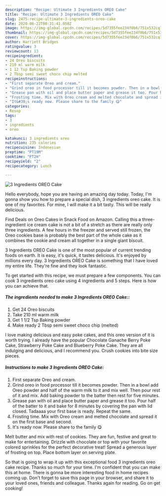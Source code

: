 ```yaml
---
description: "Recipe: Ultimate 3 Ingredients OREO Cake"
title: "Recipe: Ultimate 3 Ingredients OREO Cake"
slug: 2475-recipe-ultimate-3-ingredients-oreo-cake
date: 2020-06-22T00:31:41.050Z
image: https://img-global.cpcdn.com/recipes/5d7355fee234f0b6/751x532cq70/3-ingredients-oreo-cake-recipe-main-photo.jpg
thumbnail: https://img-global.cpcdn.com/recipes/5d7355fee234f0b6/751x532cq70/3-ingredients-oreo-cake-recipe-main-photo.jpg
cover: https://img-global.cpcdn.com/recipes/5d7355fee234f0b6/751x532cq70/3-ingredients-oreo-cake-recipe-main-photo.jpg
author: Harriett Bridges
ratingvalue: 3
reviewcount: 13
recipeingredient:
- 24 Oreo biscuits
- 210 ml warm milk
- 1 12 Tsp Baking powder
- 2 Tbsp semi sweet choco chip melted
recipeinstructions:
- "First separate Oreo and cream."
- "Grind oreo in food processor till it becomes powder. Then in a bowl add Oreo powder and half of the warm milk to it and mix well. Then pour rest of it and mix. Add baking powder to the batter then rest for five minutes."
- "Grease pan with oil and place butter paper and grease it too. Pour half of the batter to it and bake for 8 minutes by covering the pan with lid closed. Tadaaaa your first base is ready. Repeat the same."
- "Frosting time. Mix with Oreo cream and melted chocolate and spread it on the first base and second."
- "It&#39;s ready now. Please share to the family 😋"
categories:
- Resep
tags:
- 3
- ingredients
- oreo

katakunci: 3 ingredients oreo
nutrition: 235 calories
recipecuisine: Indonesian
preptime: "PT19M"
cooktime: "PT2H"
recipeyield: "2"
recipecategory: Lunch

---
```



![3 Ingredients OREO Cake](https://img-global.cpcdn.com/recipes/5d7355fee234f0b6/751x532cq70/3-ingredients-oreo-cake-recipe-main-photo.jpg)

Hello everybody, hope you are having an amazing day today. Today, I'm gonna show you how to prepare a special dish, 3 ingredients oreo cake. It is one of my favorites. For mine, I will make it a bit tasty. This will be really delicious.

Find Deals on Oreo Cakes in Snack Food on Amazon. Calling this a three-ingredient ice cream cake is not a bit of a stretch as there are really only three ingredients. A few hours in the freezer and served still frozen, the Oreo cookies base is probably the best part of the whole cake as it combines the cookie and cream all together in a single giant biscuit.

3 Ingredients OREO Cake is one of the most popular of current trending foods on earth. It is easy, it's quick, it tastes delicious. It's enjoyed by millions every day. 3 Ingredients OREO Cake is something that I have loved my entire life. They're fine and they look fantastic.


To get started with this recipe, we must prepare a few components. You can cook 3 ingredients oreo cake using 4 ingredients and 5 steps. Here is how you can achieve that.

##### The ingredients needed to make 3 Ingredients OREO Cake::

1. Get 24 Oreo biscuits
1. Take 210 ml warm milk
1. Get 1 1/2 Tsp Baking powder
1. Make ready 2 Tbsp semi sweet choco chip (melted)


I love making delicious and easy poke cakes, and this oreo version of it is worth trying. I already have the popular Chocolate Ganache Berry Poke Cake, Strawberry Poke Cake and Blueberry Poke Cake. They are all indulging and delicious, and I recommend you. Crush cookies into bite size pieces. 

##### Instructions to make 3 Ingredients OREO Cake:

1. First separate Oreo and cream.
1. Grind oreo in food processor till it becomes powder. Then in a bowl add Oreo powder and half of the warm milk to it and mix well. Then pour rest of it and mix. Add baking powder to the batter then rest for five minutes.
1. Grease pan with oil and place butter paper and grease it too. Pour half of the batter to it and bake for 8 minutes by covering the pan with lid closed. Tadaaaa your first base is ready. Repeat the same.
1. Frosting time. Mix with Oreo cream and melted chocolate and spread it on the first base and second.
1. It&#39;s ready now. Please share to the family 😋


Melt butter and mix with rest of cookies. They are fun, festive and great to make for entertaining. Drizzle with chocolate or top with your favorite colored sprinkles for the perfect decorative treat! Spread a generous layer of frosting on top. Place bottom layer on serving plate. 

So that is going to wrap it up with this exceptional food 3 ingredients oreo cake recipe. Thanks so much for your time. I'm confident that you can make this at home. There is gonna be more interesting food in home recipes coming up. Don't forget to save this page in your browser, and share it to your loved ones, friends and colleague. Thanks again for reading. Go on get cooking!
